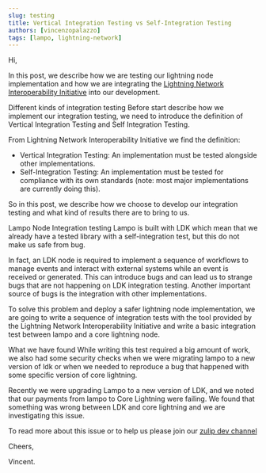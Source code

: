```yaml
---
slug: testing
title: Vertical Integration Testing vs Self-Integration Testing
authors: [vincenzopalazzo]
tags: [lampo, lightning-network]
---
```


Hi,

In this post, we describe how we are testing our lightning node implementation and how we are integrating the [Lightning Network Interoperability Initiative](https://lnspec-tools.github.io/ln-interoperability-initiative/CHARTER.html#lightning-network-interoperability-initiative-charter) into our development.

Different kinds of integration testing
Before start describe how we implement our integration testing, we need to introduce the definition of Vertical Integration Testing and Self Integration Testing.

From Lightning Network Interoperability Initiative we find the definition:

- Vertical Integration Testing: An implementation must be tested alongside other implementations.
- Self-Integration Testing: An implementation must be tested for compliance with its own standards (note: most major implementations are currently doing this).

So in this post, we describe how we choose to develop our integration testing and what kind of results there are to bring to us.

Lampo Node Integration testing
Lampo is built with LDK which mean that we already have a tested library with a self-integration test, but this do not make us safe from bug.

In fact, an LDK node is required to implement a sequence of workflows to manage events and interact with external systems while an event is received or generated. This can introduce bugs and can lead us to strange bugs that are not happening on LDK integration testing. Another important source of bugs is the integration with other implementations.

To solve this problem and deploy a safer lightning node implementation, we are going to write a sequence of integration tests with the tool provided by the Lightning Network Interoperability Initiative and write a basic integration test between lampo and a core lightning node.

What we have found
While writing this test required a big amount of work, we also had some security checks when we were migrating lampo to a new version of ldk or when we needed to reproduce a bug that happened with some specific version of core lightning.

Recently we were upgrading Lampo to a new version of LDK, and we noted that our payments from lampo to Core Lightning were failing. We found that something was wrong between LDK and core lightning and we are investigating this issue.

To read more about this issue or to help us please join our [zulip dev channel](https://lampo-dev.zulipchat.com/join/fk3kd7btbyoiqrfmveblz2kr)

Cheers,

Vincent.
